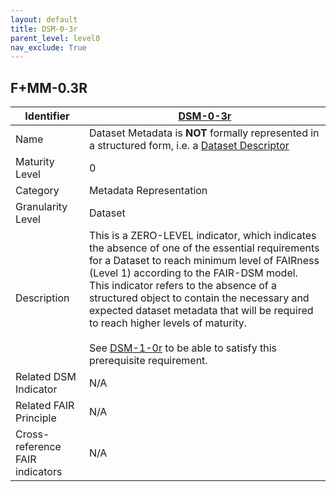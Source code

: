 ```yaml
---
layout: default
title: DSM-0-3r
parent_level: level0
nav_exclude: True
---
```


## F+MM-0.3R

| Identifier | [DSM-0-3r](https://github.com/FAIRplus/Data-Maturity/blob/master/docs/_indicators/DSM-0-3r.md) |
| --------- | ----------|
| Name | Dataset Metadata is **NOT** formally represented in a structured form, i.e. a [Dataset Descriptor](https://fairplus.github.io/Data-Maturity/docs/Glossary/#dataset-descriptor) |
| Maturity Level | 0 |
| Category | Metadata Representation |
| Granularity Level | Dataset |
| Description | This is a ZERO-LEVEL indicator, which indicates the absence of one of the essential requirements for a Dataset to reach minimum level of FAIRness (Level 1) according to the FAIR-DSM model. This indicator refers to the absence of a structured object to contain the necessary and expected dataset metadata that will be required to reach higher levels of maturity. <br><br> See [DSM-1-0r](https://fairplus.github.io/Data-Maturity/docs/Indicators/#DSM-1-0r) to be able to satisfy this prerequisite requirement.   |
| Related DSM Indicator| N/A |
| Related FAIR Principle | N/A |
| Cross-reference FAIR indicators | N/A |
